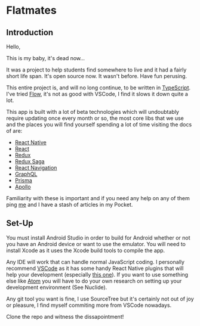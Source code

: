 # Flatmates

## Introduction

Hello,

This is my baby, it's dead now...

It was a project to help students find somewhere to live and it had a fairly short life span. It's open source now. It wasn't before. Have fun perusing.

This entire project is, and will no long continue, to be written in [TypeScript](https://www.typescriptlang.org/). I've tried [Flow](https://flow.org/), it's not as good with VSCode, I find it slows it down quite a lot.

This app is built with a lot of beta technologies which will undoubtably require updating once every month or so, the most core libs that we use and the places you will find yourself spending a lot of time visiting the docs of are:

- [React Native](https://facebook.github.io/react-native/)
- [React](https://reactjs.org/)
- [Redux](https://redux.js.org)
- [Redux Saga](https://redux-saga.js.org/)
- [React Navigation](https://reactnavigation.org)
- [GraphQL](http://graphql.org/)
- [Prisma](https://www.prismagraphql.com/)
- [Apollo](https://www.apollographql.com/)

Familiarity with these is important and if you need any help on any of them ping [me](mailto:joseph@fazzino.net) and I have a stash of articles in my Pocket.

## Set-Up

You must install Android Studio in order to build for Android whether or not you have an Android device or want to use the emulator. You will need to install Xcode as it uses the Xcode build tools to compile the app.

Any IDE will work that can handle normal JavaScript coding. I personally recommend [VSCode](https://code.visualstudio.com/) as it has some handy React Native plugins that will help your development (especially [this one](https://github.com/Microsoft/vscode-react-native)). If you want to use something else like [Atom](https://ide.atom.io) you will have to do your own research on setting up your development environment (See Nuclide).

Any git tool you want is fine, I use SourceTree but it's certainly not out of joy or pleasure, I find myself commiting more from VSCode nowadays.

Clone the repo and witness the dissapointment!
